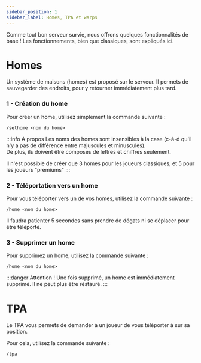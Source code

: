 ```yaml
---
sidebar_position: 1
sidebar_label: Homes, TPA et warps
---
```


Comme tout bon serveur survie, nous offrons quelques fonctionnalités de base !
Les fonctionnements, bien que classiques, sont expliqués ici.

# Homes 
Un système de maisons (homes) est proposé sur le serveur.
Il permets de sauvegarder des endroits, pour y retourner immédiatement plus tard.

### 1 - Création du home 

Pour créer un home, utilisez simplement la commande suivante :
```minecraft 
/sethome <nom du home>
```

:::info À propos
Les noms des homes sont insensibles à la case (c-à-d qu'il n'y a pas de différence entre majuscules et minuscules).<br/>
De plus, ils doivent être composés de lettres et chiffres seulement.


Il n'est possible de créer que 3 homes pour les joueurs classiques, et 5 pour les joueurs "premiums" 
:::

### 2 - Téléportation vers un home 

Pour vous téléporter vers un de vos homes, utilisez la commande suivante :
```minecraft 
/home <nom du home>
```

Il faudra patienter 5 secondes sans prendre de dégats ni se déplacer pour être téléporté.

### 3 - Supprimer un home
Pour supprimez un home, utilisez la commande suivante :
```minecraft 
/home <nom du home>
```

:::danger Attention !
Une fois supprimé, un home est immédiatement supprimé. Il ne peut plus être réstauré.
:::

# TPA

Le TPA vous permets de demander à un joueur de vous téléporter à sur sa position.

Pour cela, utilisez la commande suivante :
```
/tpa
```